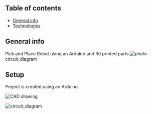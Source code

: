 ## Table of contents
* [General info](#general-info)
* [Technologies](#technologies)


## General info
Pick and Place Robot using an Arduino and 3d printed parts
![photo](https://github.com/tlucky/pick_n_place/tree/master/images/photo.png?raw=true)
circuit_diagram
## Setup
Project is created using an Arduino 

![CAD drawing](https://github.com/tlucky/pick_n_place/tree/master/images/CAD_drawing.png?raw=true  "CAD drawing")

![circuit_diagram](https://github.com/tlucky/pick_n_place/tree/master/images/circuit_diagramm.png?raw=true "Circuit diagram")
